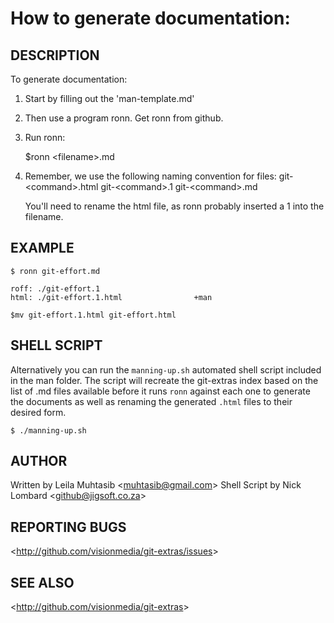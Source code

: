 How to generate documentation:
================================

## DESCRIPTION

To generate documentation:

1) Start by filling out the 'man-template.md'

2) Then use a program ronn. Get ronn from github.

3) Run ronn:

    $ronn &lt;filename&gt;.md

4)  Remember, we use the following naming convention for files:
    git-&lt;command&gt;.html
    git-&lt;command&gt;.1
    git-&lt;command&gt;.md

    You'll need to rename the html file, as ronn probably inserted a 1 into the filename.

## EXAMPLE

    $ ronn git-effort.md

    roff: ./git-effort.1
    html: ./git-effort.1.html                +man

    $mv git-effort.1.html git-effort.html

## SHELL SCRIPT

Alternatively you can run the `manning-up.sh` automated shell script included in the man folder. The script will recreate the git-extras index based on the list of .md files available before it runs `ronn` against each one to generate the documents as well as renaming the generated `.html` files to their desired form.

    $ ./manning-up.sh

## AUTHOR

Written by Leila Muhtasib &lt;<muhtasib@gmail.com>&gt;
Shell Script by Nick Lombard &lt;<github@jigsoft.co.za>&gt;

## REPORTING BUGS

&lt;<http://github.com/visionmedia/git-extras/issues>&gt;

## SEE ALSO

&lt;<http://github.com/visionmedia/git-extras>&gt;
